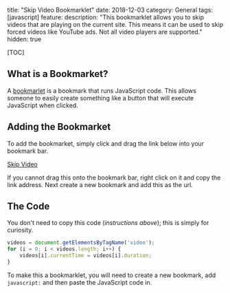 title: "Skip Video Bookmarklet"
date: 2018-12-03
category: General
tags: [javascript]
feature:
description: "This bookmarklet allows you to skip videos that are playing on the current site. This means it can be used to skip forced videos like YouTube ads. Not all video players are supported."
hidden: true

[TOC]

## What is a Bookmarket?
A [bookmarlet](https://en.wikipedia.org/wiki/Bookmarklet) is a bookmark that runs JavaScript code. This allows someone to easily create something like a button that will execute JavaScript when clicked.

## Adding the Bookmarket
To add the bookmarket, simply click and drag the link below into your bookmark bar.

<a href="javascript:videos = document.getElementsByTagName('video'); for (i = 0; i < videos.length; i++) { videos[i].currentTime = videos[i].duration; }">Skip Video</a>

If you cannot drag this onto the bookmark bar, right click on it and copy the link address. Next create a new bookmark and add this as the url.

## The Code
You don't need to copy this code (*instructions above*); this is simply for curiosity.

```javascript
videos = document.getElementsByTagName('video'); 
for (i = 0; i < videos.length; i++) { 
    videos[i].currentTime = videos[i].duration; 
}
```

To make this a bookmarklet, you will need to create a new bookmark, add `javascript:` and then paste the JavaScript code in.